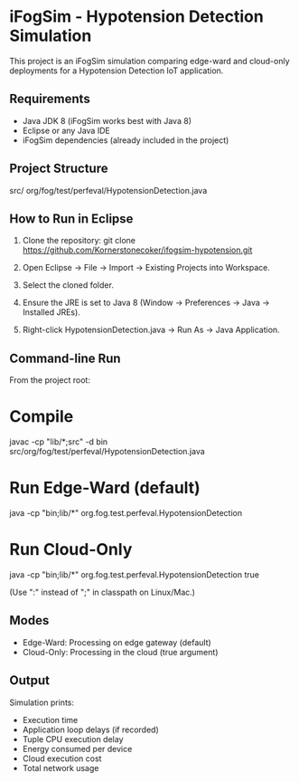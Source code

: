 iFogSim - Hypotension Detection Simulation
=========================================

This project is an iFogSim simulation comparing edge-ward and cloud-only deployments
for a Hypotension Detection IoT application.

Requirements
------------
- Java JDK 8 (iFogSim works best with Java 8)
- Eclipse or any Java IDE
- iFogSim dependencies (already included in the project)

Project Structure
-----------------
src/
  org/fog/test/perfeval/HypotensionDetection.java

How to Run in Eclipse
---------------------
1. Clone the repository:
   git clone https://github.com/Kornerstonecoker/ifogsim-hypotension.git

2. Open Eclipse → File → Import → Existing Projects into Workspace.

3. Select the cloned folder.

4. Ensure the JRE is set to Java 8 (Window → Preferences → Java → Installed JREs).

5. Right-click HypotensionDetection.java → Run As → Java Application.

Command-line Run
----------------
From the project root:

# Compile
javac -cp "lib/*;src" -d bin src/org/fog/test/perfeval/HypotensionDetection.java

# Run Edge-Ward (default)
java -cp "bin;lib/*" org.fog.test.perfeval.HypotensionDetection

# Run Cloud-Only
java -cp "bin;lib/*" org.fog.test.perfeval.HypotensionDetection true

(Use ":" instead of ";" in classpath on Linux/Mac.)

Modes
-----
- Edge-Ward: Processing on edge gateway (default)
- Cloud-Only: Processing in the cloud (true argument)

Output
------
Simulation prints:
- Execution time
- Application loop delays (if recorded)
- Tuple CPU execution delay
- Energy consumed per device
- Cloud execution cost
- Total network usage
